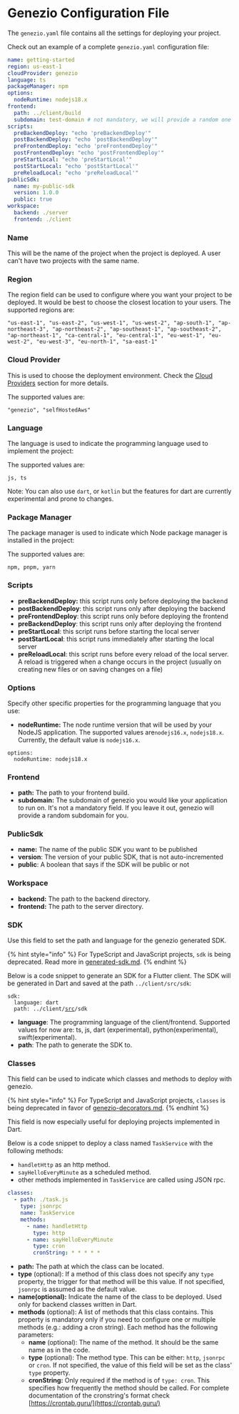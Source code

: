 # Genezio Configuration File

The `genezio.yaml` file contains all the settings for deploying your project.

Check out an example of a complete `genezio.yaml` configuration file:

```yaml
name: getting-started
region: us-east-1
cloudProvider: genezio
language: ts
packageManager: npm
options:
  nodeRuntime: nodejs18.x
frontend:
  path: ../client/build
  subdomain: test-domain # not mandatory, we will provide a random one for you
scripts:
  preBackendDeploy: "echo 'preBackendDeploy'"
  postBackendDeploy: "echo 'postBackendDeploy'"
  preFrontendDeploy: "echo 'preFrontendDeploy'"
  postFrontendDeploy: "echo 'postFrontendDeploy'"
  preStartLocal: "echo 'preStartLocal'"
  postStartLocal: "echo 'postStartLocal'"
  preReloadLocal: "echo 'preReloadLocal'"
publicSdk:
  name: my-public-sdk
  version: 1.0.0
  public: true
workspace:
  backend: ./server
  frontend: ./client
```

### Name

This will be the name of the project when the project is deployed. A user can't have two projects with the same name.

### Region

The region field can be used to configure where you want your project to be deployed. It would be best to choose the closest location to your users. The supported regions are:

```
"us-east-1", "us-east-2", "us-west-1", "us-west-2", "ap-south-1", "ap-northeast-3", "ap-northeast-2", "ap-southeast-1", "ap-southeast-2", "ap-northeast-1", "ca-central-1", "eu-central-1", "eu-west-1", "eu-west-2", "eu-west-3", "eu-north-1", "sa-east-1"
```

### Cloud Provider

This is used to choose the deployment environment. Check the [Cloud Providers](broken-reference) section for more details.

The supported values are:

```
"genezio", "selfHostedAws" 
```

### Language

The language is used to indicate the programming language used to implement the project:

The supported values are:

```
js, ts
```

Note: You can also use `dart`, or `kotlin` but the features for dart are currently experimental and prone to changes.

### Package Manager

The package manager is used to indicate which Node package manager is installed in the project:

The supported values are:

```
npm, pnpm, yarn
```

### Scripts

* **preBackendDeploy:** this script runs only before deploying the backend
* **postBackendDeploy**: this script runs only after deploying the backend
* **preFrontendDeploy**: this script runs only before deploying the frontend
* **preBackendDeploy**: this script runs only after deploying the frontend
* **preStartLocal**: this script runs before starting the local server
* **postStartLocal**: this script runs immediately after starting the local server
* **preReloadLocal**: this script runs before every reload of the local server. A reload is triggered when a change occurs in the project (usually on creating new files or on saving changes on a file)

### Options

Specify other specific properties for the programming language that you use:

* **nodeRuntime:** The node runtime version that will be used by your NodeJS application. The supported values are`nodejs16.x`, `nodejs18.x`. Currently, the default value is `nodejs16.x`.

```
options:
  nodeRuntime: nodejs18.x
```

### Frontend

* **path:** The path to your frontend build.
* **subdomain:** The subdomain of genezio you would like your application to run on. It's not a mandatory field. If you leave it out, genezio will provide a random subdomain for you.

### PublicSdk

* **name:** The name of the public SDK you want to be published
* **version**: The version of your public SDK, that is not auto-incremented
* **public**: A boolean that says if the SDK will be public or not

### Workspace

* **backend:** The path to the backend directory.
* **frontend:** The path to the server directory.

### SDK

Use this field to set the path and language for the genezio generated SDK.

{% hint style="info" %}
For TypeScript and JavaScript projects, `sdk` is being deprecated. Read more in [generated-sdk.md](../features/generated-sdk.md "mention").
{% endhint %}

Below is a code snippet to generate an SDK for a Flutter client. The SDK will be generated in Dart and saved at the path `../client/src/sdk`:

<pre class="language-yaml"><code class="lang-yaml">sdk:
  language: dart
  path: ../client/<a data-footnote-ref href="#user-content-fn-1">src</a>/sdk
</code></pre>

* **language**: The programming language of the client/frontend. Supported values for now are: ts, js, dart (experimental), python(experimental), swift(experimental).
* **path**: The path to generate the SDK to.

### Classes

This field can be used to indicate which classes and methods to deploy with genezio.

{% hint style="info" %}
For TypeScript and JavaScript projects, `classes` is being deprecated in favor of [genezio-decorators.md](genezio-decorators.md "mention").
{% endhint %}

This field is now especially useful for deploying projects implemented in Dart.

Below is a code snippet to deploy a class named `TaskService` with the following methods:

* `handletHttp` as an http method.
* `sayHelloEveryMinute` as a scheduled method.
* other methods implemented in `TaskService` are called using JSON rpc.

```yaml
classes:
  - path: ./task.js
    type: jsonrpc
    name: TaskService
    methods:
      - name: handletHttp
        type: http
      - name: sayHelloEveryMinute
        type: cron
        cronString: * * * * *
```

* **path:** The path at which the class can be located.
* **type** (optional): If a method of this class does not specify any `type` property, the trigger for that method will be this value. If not specified, `jsonrpc` is assumed as the default value.
* **name(optional):** Indicate the name of the class to be deployed. Used only for backend classes written in Dart.
* **methods** (optional): A list of methods that this class contains. This property is mandatory only if you need to configure one or multiple methods (e.g.: adding a cron string). Each method has the following parameters:
  * **name** (optional): The name of the method. It should be the same name as in the code.
  * **type** (optional): The method type. This can be either: `http`, `jsonrpc` or `cron`. If not specified, the value of this field will be set as the class' `type` property.
  * **cronString:** Only required if the method is of `type: cron`. This specifies how frequently the method should be called. For complete documentation of the cronstring's format check [https://crontab.guru/](https://crontab.guru/)

[^1]: 
